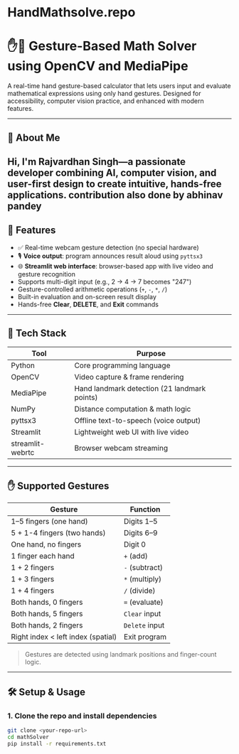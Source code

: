 # HandMathsolve.repo

# ✋🧠 Gesture-Based Math Solver using OpenCV and MediaPipe

A real-time hand gesture-based calculator that lets users input and evaluate mathematical expressions using only hand gestures. Designed for accessibility, computer vision practice, and enhanced with modern features.

---

## 👋 About Me

Hi, I'm Rajvardhan Singh—a passionate developer combining AI, computer vision, and user-first design to create intuitive, hands-free applications.
contribution also done by abhinav pandey 
---

## 🚀 Features

- ✅ Real-time webcam gesture detection (no special hardware)
- 🎙️ **Voice output**: program announces result aloud using `pyttsx3`
- 🌐 **Streamlit web interface**: browser-based app with live video and gesture recognition
- Supports multi-digit input (e.g., 2 → 4 → 7 becomes "247")
- Gesture-controlled arithmetic operations (`+`, `-`, `*`, `/`)
- Built-in evaluation and on-screen result display
- Hands-free **Clear**, **DELETE**, and **Exit** commands

---

## 🧠 Tech Stack

| Tool            | Purpose                                     |
|----------------|----------------------------------------------|
| Python         | Core programming language                   |
| OpenCV         | Video capture & frame rendering             |
| MediaPipe      | Hand landmark detection (21 landmark points)|
| NumPy          | Distance computation & math logic             |
| pyttsx3        | Offline text-to-speech (voice output)       |
| Streamlit      | Lightweight web UI with live video          |
| streamlit-webrtc| Browser webcam streaming                     |

---

## ✋ Supported Gestures

| Gesture                             | Function        |
|-------------------------------------|-----------------|
| 1–5 fingers (one hand)              | Digits 1–5      |
| 5 + 1-4 fingers (two hands)         | Digits 6–9      |
| One hand, no fingers               | Digit 0         |
| 1 finger each hand                  | `+` (add)       |
| 1 + 2 fingers                      | `-` (subtract)  |
| 1 + 3 fingers                      | `*` (multiply)  |
| 1 + 4 fingers                      | `/` (divide)    |
| Both hands, 0 fingers              | `=` (evaluate)  |
| Both hands, 5 fingers              | `Clear` input   |
| Both hands, 2 fingers              | `Delete` input  |
| Right index < left index (spatial) | Exit program    |

> Gestures are detected using landmark positions and finger-count logic.

---

## 🛠️ Setup & Usage

### 1. Clone the repo and install dependencies
```bash
git clone <your-repo-url>
cd mathSolver
pip install -r requirements.txt
